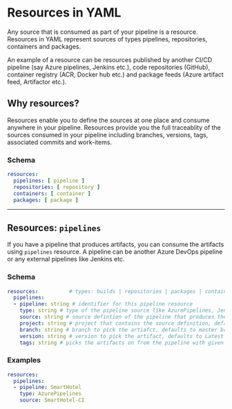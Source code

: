 # Resources in YAML

Any source that is consumed as part of your pipeline is a resource. Resources in YAML represent sources of types pipelines, repositories, containers and packages.

An example of a resource can be resources published by another CI/CD pipeline (say Azure pipelines, Jenkins etc.), code repositories (GitHub), container registry (ACR, Docker hub etc.) and package feeds (Azure artifact feed, Artifactor etc.).  

## Why resources?

Resources enable you to define the sources at one place and consume anywhere in your pipeline. Resources provide you the full traceablity of the sources consumed in your pipeline including branches, versions, tags, associated commits and work-items. 

### Schema

```yaml
resources:
  pipelines: [ pipeline ]  
  repositories: [ repository ]
  containers: [ container ]
  packages: [ package ]
```

---

## Resources: `pipelines`

If you have a pipeline that produces artifacts, you can consume the artifacts using `pipelines` resource. A pipeline can be another Azure DevOps pipeline or any external pipelines like Jenkins etc.

### Schema

```yaml
resources:          # types: builds | repositories | packages | containers
  pipelines:
  - pipeline: string # identifier for this pipeline resource      
    type: string # type of the pipeline source like AzurePipelines, Jenkins etc. In future this extend to any external sources
    source: string # source defintion of the pipeline that produces the artifacts
    project: string # project that contains the source definition, defauts to current project.
    branch: string # branch to pick the artiafct, defaults to master branch
    version: string # version to pick the artifact, defaults to Latest
    tags: string # picks the artifacts on from the pipeline with given tag, defaults to no tags.
```

### Examples

```yaml
resources:         
  pipelines:
  - pipeline: SmartHotel      
    type: AzurePipelines
    source: SmartHotel-CI
```
